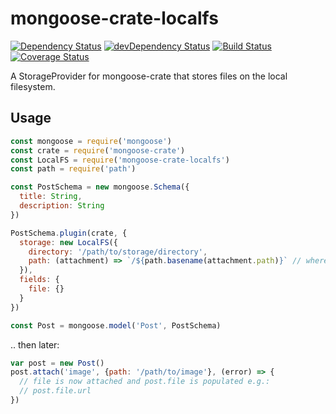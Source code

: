 # mongoose-crate-localfs

[![Dependency Status](https://david-dm.org/achingbrain/mongoose-crate-localfs.svg?theme=shields.io)](https://david-dm.org/achingbrain/mongoose-crate-localfs) [![devDependency Status](https://david-dm.org/achingbrain/mongoose-crate-localfs/dev-status.svg?theme=shields.io)](https://david-dm.org/achingbrainmongoose-crate-localfs#info=devDependencies) [![Build Status](https://img.shields.io/travis/achingbrain/mongoose-crate-localfs/master.svg)](https://travis-ci.org/achingbrain/mongoose-crate-localfs) [![Coverage Status](http://img.shields.io/coveralls/achingbrain/mongoose-crate-localfs/master.svg)](https://coveralls.io/r/achingbrain/mongoose-crate-localfs)

A StorageProvider for mongoose-crate that stores files on the local filesystem.

## Usage

```javascript
const mongoose = require('mongoose')
const crate = require('mongoose-crate')
const LocalFS = require('mongoose-crate-localfs')
const path = require('path')

const PostSchema = new mongoose.Schema({
  title: String,
  description: String
})

PostSchema.plugin(crate, {
  storage: new LocalFS({
    directory: '/path/to/storage/directory',
    path: (attachment) => `/${path.basename(attachment.path)}` // where the file is stored in the directory - defaults to this function
  }),
  fields: {
    file: {}
  }
})

const Post = mongoose.model('Post', PostSchema)
```

.. then later:

```javascript
var post = new Post()
post.attach('image', {path: '/path/to/image'}, (error) => {
  // file is now attached and post.file is populated e.g.:
  // post.file.url
})
```
